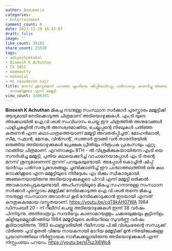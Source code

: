 ```yaml
---
author: Beaumaris
categories:
- Entertainment
comment_count: 0
date: 2022-12-20 16:41:07
draft: false
image: ''
like_count: 39181
share_count: 25538
tags:
- adiyozhukkukal
- Bineesh K Achuthan
- IV SASI
- mammootty
- mohanlal
- mt vasudevan nair
title: മനസ് ശൂന്യമെന്ന് പറഞ്ഞ എംടിയെ ഷിപ്പിയാർഡും പരിസരവും കാണിച്ചു അങ്ങനെയൊരു കഥ
  നോക്കിക്കൂടെ എന്ന് മമ്മൂട്ടി
view_count: 1406301
---
```


**Bineesh K Achuthan** മികച്ച നടനുള്ള സംസ്ഥാന സർക്കാർ പുരസ്ക്കാരം മമ്മൂട്ടിക്ക് ആദ്യമായി നേടിക്കൊടുത്ത ചിത്രമാണ് അടിയൊഴുക്കുകൾ. എം.ടി യുടെ തിരക്കഥയിൽ ഐ.വി.ശശി സംവിധാനം ചെയ്ത ഈ ചിത്രത്തിൽ അനുഭവങ്ങൾ പാളിച്ചകളിൽ സത്യൻ അനശ്വരമാക്കിയ, ചെല്ലപ്പന്റെ നിഴലുകൾ പതിഞ്ഞ കരുണൻ എന്ന കഥാപാത്രത്തെയാണ് മമ്മൂട്ടി അവതരിപ്പിച്ചത്. മോഹൻലാൽ, സീമ, റഹ്മാൻ, മേനക, വിൻസന്റ്, സത്താർ തുടങ്ങി വൻ താരനിരയിൽ ഒരുങ്ങിയ അടിയൊഴുക്കുകൾ പ്രേക്ഷക പ്രീതിയും നിരൂപക പ്രശംസയും ഏറ്റു വാങ്ങിയ ചിത്രമാണ്. എറണാകുളം BTH - ൽ വിശ്രമിക്കുകയായിരുന്ന എംടി യെ സന്ദർശിച്ച മമ്മൂട്ടി, പുതിയ കഥയെക്കുറിച്ച് വാചാലനയാപ്പോൾ എം ടി തന്റെ മനസ് ശൂന്യമാണെന്ന് തുറന്ന് പറയുകയുണ്ടായി. അപ്പോൾ കൊച്ചിൻ ഷിപ്പ് യാർഡും പരിസര പ്രദേശങ്ങളും ചൂണ്ടിക്കാണിച്ച് ഈ പശ്ചാത്തലത്തിൽ ഒരു കഥ നോക്കിക്കൂടെ എന്ന മമ്മൂട്ടിയുടെ നിർദ്ദേശം എം ടിക്കും സ്വീകാര്യമായി. അങ്ങനെയായിരുന്നു അടിയൊഴുക്കുകളുടെ പിറവി എന്ന് മമ്മൂട്ടി ഒരിക്കൽ അവകാശപ്പെടുകയുണ്ടായി. അഹിംസയിലൂടെ മികച്ച സഹനടനുള്ള സംസ്ഥാന സർക്കാർ പുരസ്ക്കാരം മമ്മൂട്ടിക്ക് നേടിക്കൊടുത്ത ഐ.വി.ശശി തന്നെ മികച്ച നടനുള്ള സംസ്ഥാന അവാർഡ് കൂടി നേടിക്കൊടുക്കാൻ ഇടയായി എന്നത് കൗതുകകരമായ വസ്തുതയാണ്. https://youtu.be/cqT8kAH07WA 1984 ഡിസംബർ 20 - ന് റിലീസ് ചെയ്ത അടിയൊഴുക്കുകൾ ഇന്ന് 38 വർഷം പിന്നിടുന്നു. അതിരാത്രവും സന്ദർഭവും കാണാമറയത്തും ചക്കരയുമ്മയും കൂട്ടിന്നിളം കിളിയുമെല്ലാമിറങ്ങിയ 1984 മമ്മൂട്ടിയുടെ കരിയറിലെ സുവർണ്ണ വർഷം കൂടിയായിരുന്നു. 1983 ഫെബ്രുവരിയിൽ റിലീസായ പി.ജി.വിശ്വംഭരന്റെ സന്ധ്യക്ക് വിരിഞ്ഞ പൂവ് മുതൽ വിജയ നായകനായി മാറിയ മമ്മൂട്ടിക്ക് മുൻ നിരയിലേക്കുള്ള പ്രയാണത്തിലെ നിർണ്ണായക നാഴികക്കല്ലായിരുന്നു അടിയൊഴുക്കുകൾ എന്ന് നിസ്സംശയം പറയാം. https://youtu.be/xl7sz3i6Wo8